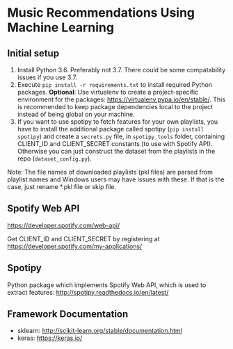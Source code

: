 # Music Recommendations Using Machine Learning

## Initial setup
1. Install Python 3.6. Preferably not 3.7. There could be some compatability issues if you use 3.7.
2. Execute `pip install -r requirements.txt` to install
required Python packages. **Optional**: Use virtualenv to create a project-specific environment for the packages: https://virtualenv.pypa.io/en/stable/.
This is recommended to keep package dependencies local to the project instead of being global on your machine.
3. If you want to use spotipy to fetch features for your own playlists, you have to install the additional package called spotipy (`pip install spotipy`)
 and create a `secrets.py` file, in `spotipy_tools` folder, containing CLIENT_ID and CLIENT_SECRET constants (to use with Spotify API).
Otherwise you can just construct the dataset from the playlists in the repo (`dataset_config.py`).

Note: The file names of downloaded playlists (pkl files) are parsed from playlist names and Windows users may have issues with these. If that is the case, just rename *.pkl file or skip file.

## Spotify Web API
https://developer.spotify.com/web-api/

Get CLIENT_ID and CLIENT_SECRET by registering at https://developer.spotify.com/my-applications/


## Spotipy
Python package which implements Spotify Web API,
which is used to extract features:
http://spotipy.readthedocs.io/en/latest/

## Framework Documentation
- sklearn: http://scikit-learn.org/stable/documentation.html
- keras: https://keras.io/

